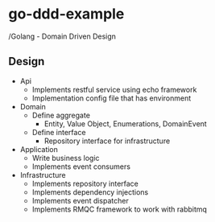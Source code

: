 # go-ddd-example
/Golang - Domain Driven Design

## Design

* Api
    * Implements restful service using echo framework
    * Implementation config file that has environment
* Domain
    * Define aggregate
        * Entity, Value Object, Enumerations, DomainEvent
    * Define interface
        * Repository interface for infrastructure
* Application
    * Write business logic
    * Implements event consumers
* Infrastructure
    * Implements repository interface
    * Implements dependency injections
    * Implements event dispatcher
    * Implements RMQC framework to work with rabbitmq
